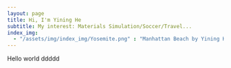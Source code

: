 ```yaml
---
layout: page
title: Hi, I'm Yining He
subtitle: My interest: Materials Simulation/Soccer/Travel...
index_img:
  - "/assets/img/index_img/Yosemite.png" : "Manhattan Beach by Yining He @LA, USA"
---
```


Hello world
ddddd

